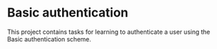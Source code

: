 # Basic authentication
This project contains tasks for learning to authenticate a user using the Basic authentication scheme.
